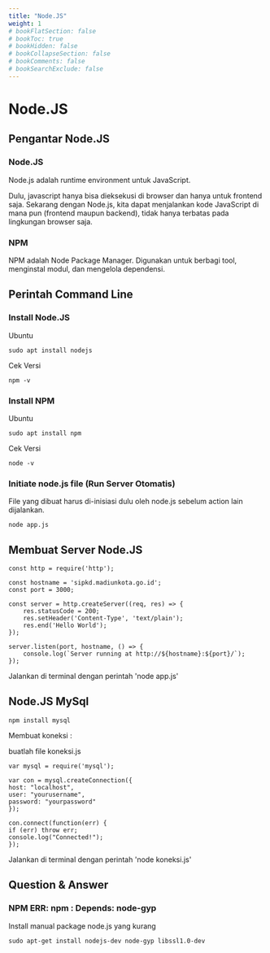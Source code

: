 ```yaml
---
title: "Node.JS"
weight: 1
# bookFlatSection: false
# bookToc: true
# bookHidden: false
# bookCollapseSection: false
# bookComments: false
# bookSearchExclude: false
---
```


# Node.JS

## Pengantar Node.JS

### Node.JS

Node.js adalah runtime environment untuk JavaScript.

Dulu, javascript hanya bisa dieksekusi di browser dan hanya untuk frontend saja. Sekarang dengan Node.js, kita dapat menjalankan kode JavaScript di mana pun (frontend maupun backend), tidak hanya terbatas pada lingkungan browser saja.

### NPM

NPM adalah Node Package Manager. Digunakan untuk berbagi tool, menginstal modul, dan mengelola dependensi.

## Perintah Command Line

### Install Node.JS

Ubuntu

    sudo apt install nodejs

Cek Versi

    npm -v

### Install NPM

Ubuntu

    sudo apt install npm

Cek Versi

    node -v

### Initiate node.js file (Run Server Otomatis)

File yang dibuat harus di-inisiasi dulu oleh node.js sebelum action lain dijalankan.

    node app.js

## Membuat Server Node.JS

    const http = require('http');

    const hostname = 'sipkd.madiunkota.go.id';
    const port = 3000;

    const server = http.createServer((req, res) => {
        res.statusCode = 200;
        res.setHeader('Content-Type', 'text/plain');
        res.end('Hello World');
    });

    server.listen(port, hostname, () => {
        console.log(`Server running at http://${hostname}:${port}/`);
    });

Jalankan di terminal dengan perintah 'node app.js'

## Node.JS MySql

    npm install mysql

Membuat koneksi :

buatlah file koneksi.js

    var mysql = require('mysql');

    var con = mysql.createConnection({
    host: "localhost",
    user: "yourusername",
    password: "yourpassword"
    });

    con.connect(function(err) {
    if (err) throw err;
    console.log("Connected!");
    });

Jalankan di terminal dengan perintah 'node koneksi.js'

## Question & Answer

### NPM ERR: npm : Depends: node-gyp

Install manual package node.js yang kurang

    sudo apt-get install nodejs-dev node-gyp libssl1.0-dev
